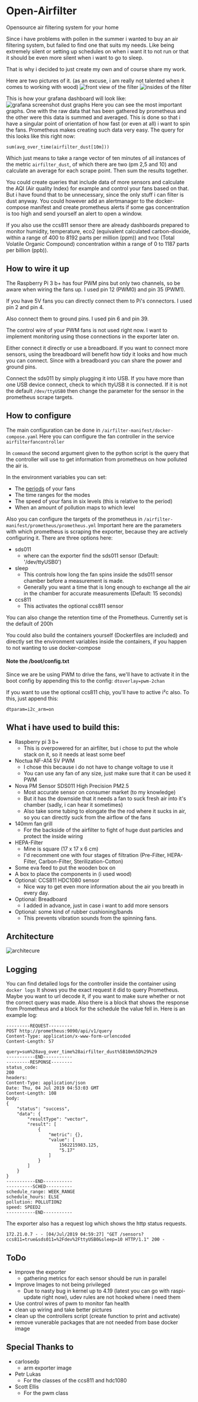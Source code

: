 # Open-Airfilter
Opensource air filtering system for your home

Since i have problems with pollen in the summer i wanted to buy an air filtering system, but failed to find one that suits my needs.
Like being extremely silent or setting up schedules on when i want it to not run or that it should be even more silent when i want to go to sleep.

That is why i decided to just create my own and of course share my work.

Here are two pictures of it. (as an excuse, i am really not talented when it comes to working with wood)
![front view of the filter](https://github.com/KarstenSiemer/Open-Airfilter/raw/master/pictures/picture1.jpg)
![insides of the filter](https://github.com/KarstenSiemer/Open-Airfilter/raw/master/pictures/picture2.jpg)

This is how your grafana dashboard will look like:
![grafana screenshot dust graphs](https://github.com/KarstenSiemer/Open-Airfilter/raw/master/pictures/grafana-airfilter.png)
Here you can see the most important graphs. One with the raw data that has been gathered by prometheus and the other were this
data is summed and averaged. This is done so that i have a singular point of orientation of how fast (or even at all) i want to spin the fans. Prometheus makes creating such data very easy. The query for this looks like this right now:

`sum(avg_over_time(airfilter_dust[10m]))`

Which just means to take a range vector of ten minutes of all instances of the metric `airfilter_dust`, of which there are two (pm 2,5 and 10) and calculate an average for each scrape point. Then sum the results together.

You could create queries that include data of more sensors and calculate the AQI (Air quality Index) for example and control your fans based on that. But i have found that to be unnecessary, since the only stuff i can filter is dust anyway.
You could however add an alertmanager to the docker-compose manifest and create prometheus alerts if some gas concentration is too high and send yourself an alert to open a window. 

If you also use the ccs811 sensor there are already dashboards prepared to monitor humidity, temperature, eco2 (equivalent calculated carbon-dioxide, within a range of 400 to 8192 parts per million (ppm)) and tvoc (Total Volatile Organic Compound) concentration within a range of 0 to 1187 parts per billion (ppb)).

## How to wire it up
The Raspberry Pi 3 b+ has four PWM pins but only two channels, so be aware when wiring the fans up.
I used pin 12 (PWM0) and pin 35 (PWM1).

If you have 5V fans you can directly connect them to Pi's connectors.
I used pin 2 and pin 4.

Also connect them to ground pins.
I used pin 6 and pin 39.

The control wire of your PWM fans is not used right now. I want to implement monitoring using those connections in the exporter later on.

Either connect it directly or use a breadboard. If you want to connect more sensors, using the breadboard will benefit how tidy it looks and how much you can connect. Since with a breadboard you can share the power and ground pins.

Connect the sds011 by simply plugging it into USB. If you have more than one USB device connect, check to which ttyUSB it is connected. If it is not the default `/dev/ttyUSB0` then change the parameter for the sensor in the prometheus scrape targets.

## How to configure
The main configuration can be done in `/airfilter-manifest/docker-compose.yaml`
Here you can configure the fan controller in the service `airfilterfancontroller`

In `command` the second argument given to the python script is the query that the controller will use to get information from prometheus on how polluted the air is.

In the environment variables you can set:
* The [periods](https://en.wikipedia.org/wiki/Pulse-width_modulation) of your fans
* The time ranges for the modes
* The speed of your fans in six levels (this is relative to the period)
* When an amount of pollution maps to which level

Also you can configure the targets of the prometheus in `/airfilter-manifest/prometheus/prometheus.yml`
Important here are the parameters with which prometheus is scraping the exporter, because they are actively configuring it.
There are three options here:
* sds011
  * where can the exporter find the sds011 sensor 
   (Default: '/dev/ttyUSB0')
* sleep
  * This controls how long the fan spins inside the sds011 sensor chamber before a measurement is made.
  * Generally you want a time that is long enough to exchange all the air in the chamber for accurate measurements (Default: 15 seconds)
* ccs811
  * This activates the optional ccs811 sensor

You can also change the retention time of the Prometheus. Currently set is the default of 200h
  
You could also build the containers yourself (Dockerfiles are included) and directly set the environment variables inside the containers, if you happen to not wanting to use docker-compose
  
#### Note the /boot/config.txt
Since we are be using PWM to drive the fans, we'll have to activate it in the boot config by appending this to the config:
`dtoverlay=pwm-2chan`

If you want to use the optional ccs811 chip, you'll have to active i²c also. To this, just append this:

`dtparam=i2c_arm=on`

## What i have used to build this:
* Raspberry pi 3 b+
  * This is overpowered for an airfilter, but i chose to put the whole stack on it, so it needs at least some beef
* Noctua NF-A14 5V PWM
  * I chose this because i do not have to change voltage to use it
  * You can use any fan of any size, just make sure that it can be used it PWM
* Nova PM Sensor SDS011 High Precision PM2.5
  * Most accurate sensor on consumer market (to my knowledge)
  * But it has the downside that it needs a fan to suck fresh air into it's chamber (sadly, i can hear it sometimes)
  * Also take some tubing to elongate the the rod where it sucks in air, so you can directly suck from the airflow of the fans
* 140mm fan grill
  * For the backside of the airfilter to fight of huge dust particles and protect the inside wiring
* HEPA-Filter
  * Mine is square (17 x 17 x 6 cm)
  * I'd recomment one with four stages of filtration (Pre-Filter, HEPA-Filter, Carbon-Filter, Sterilization-Cotton)
* Some eva feed to put the wooden box on
* A box to place the components in (i used wood)
* Optional: CCS811 HDC1080 sensor
  * Nice way to get even more information about the air you breath in every day.
* Optional: Breadboard
  * I added in advance, just in case i want to add more sensors
* Optional: some kind of rubber cushioning/bands
  * This prevents vibration sounds from the spinning fans.

## Architecture
![architecure](https://github.com/KarstenSiemer/Open-Airfilter/raw/master/pictures/architecure.png)

## Logging
You can find detailed logs for the controller inside the container using `docker logs`
It shows you the exact request it did to query Prometheus. Maybe you want to url decode it, if you want to make sure whether or not the correct query was made.
Also there is a block that shows the response from Prometheus and a block for the schedule the value fell in.
Here is an example log:
```
---------REQUEST---------
POST http://prometheus:9090/api/v1/query
Content-Type: application/x-www-form-urlencoded
Content-Length: 57

query=sum%28avg_over_time%28airfilter_dust%5B10m%5D%29%29
-----------END-----------
---------RESPONSE--------
status_code: 
200
headers: 
Content-Type: application/json
Date: Thu, 04 Jul 2019 04:53:03 GMT
Content-Length: 108
body: 
{
    "status": "success",
    "data": {
        "resultType": "vector",
        "result": [
            {
                "metric": {},
                "value": [
                    1562215983.125,
                    "5.17"
                ]
            }
        ]
    }
}
-----------END-----------
----------SCHED----------
schedule_range: WEEK_RANGE
schedule_hours: ELSE
pollution: POLLUTION2
speed: SPEED2
-----------END-----------
```
The exporter also has a request log which shows the http status requests.
```
172.21.0.7 - - [04/Jul/2019 04:59:27] "GET /sensors?ccs811=true&sds011=%2Fdev%2FttyUSB0&sleep=10 HTTP/1.1" 200 -
```

## ToDo
* Improve the exporter
  * gathering metrics for each sensor should be run in parallel
* Improve Images to not being privileged
  * Due to nasty bug in kernel up to 4.19 (latest you can go with raspi-update right now), udev rules are not hooked where i need them
* Use control wires of pwm to monitor fan health
* clean up wiring and take better pictures 
* clean up the controllers script (create function to print and activate)
* remove vunerable packages that are not needed from base docker image

## Special Thanks to
* carlosedp
  * arm exporter image
* Petr Lukas
  * For the classes of the ccs811 and hdc1080
* Scott Ellis
  * For the pwm class
